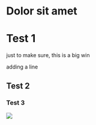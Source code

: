 # Dolor sit amet


# Test 1

just to make sure, this is a big win

adding a line

## Test 2

### Test 3

![](/api/image/fccview/1757702551103-l6e9ij595pn.webp)